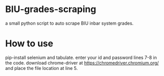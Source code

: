 # BIU-grades-scraping
a small python script to auto scrape BIU inbar system grades.

# How to use
pip-install selenium and tabulate.
enter your id and password lines 7-8 in the code.
download chrome-driver at https://chromedriver.chromium.org/
and place the file location at line 5.
